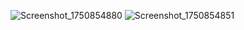 
![Screenshot_1750854880](https://github.com/user-attachments/assets/cb9d31a1-b2f7-4aee-b582-a0ae38dc10eb)
![Screenshot_1750854851](https://github.com/user-attachments/assets/1a87e55f-f8d8-4cb1-a284-f7701023ce6f)

